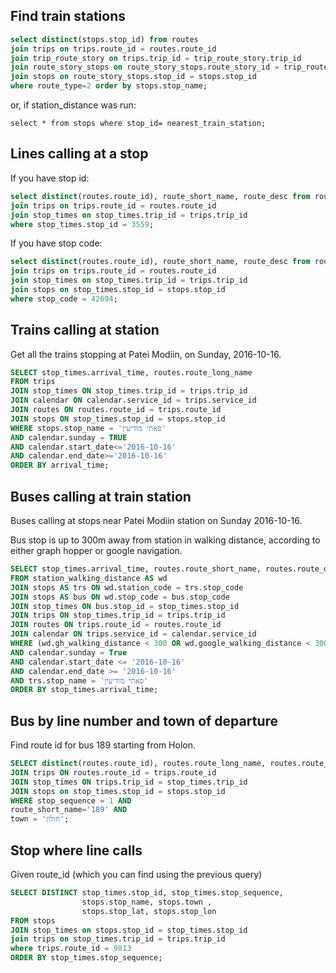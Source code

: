 ## Find train stations

```sql
select distinct(stops.stop_id) from routes
join trips on trips.route_id = routes.route_id
join trip_route_story on trips.trip_id = trip_route_story.trip_id
join route_story_stops on route_story_stops.route_story_id = trip_route_story.route_story_id
join stops on route_story_stops.stop_id = stops.stop_id
where route_type=2 order by stops.stop_name;
```

or, if station_distance was run:

`select * from stops where stop_id= nearest_train_station;`

## Lines calling at a stop 

If you have stop id:

```SQL
select distinct(routes.route_id), route_short_name, route_desc from routes 
join trips on trips.route_id = routes.route_id
join stop_times on stop_times.trip_id = trips.trip_id
where stop_times.stop_id = 3559;
```

If you have stop code:

```SQL
select distinct(routes.route_id), route_short_name, route_desc from routes 
join trips on trips.route_id = routes.route_id
join stop_times on stop_times.trip_id = trips.trip_id
join stops on stop_times.stop_id = stops.stop_id
where stop_code = 42694;
```

## Trains calling at station

Get all the trains stopping at Patei Modiin, on Sunday, 2016-10-16. 

```sql
SELECT stop_times.arrival_time, routes.route_long_name 
FROM trips
JOIN stop_times ON stop_times.trip_id = trips.trip_id
JOIN calendar ON calendar.service_id = trips.service_id
JOIN routes ON routes.route_id = trips.route_id
JOIN stops ON stop_times.stop_id = stops.stop_id
WHERE stops.stop_name = 'פאתי מודיעין' 
AND calendar.sunday = TRUE
AND calendar.start_date<='2016-10-16' 
AND calendar.end_date>='2016-10-16'
ORDER BY arrival_time;
```

## Buses calling at train station

Buses calling at stops near Patei Modiin station on Sunday 2016-10-16.

Bus stop is up to 300m away from station in walking distance, according to either graph hopper or google navigation.

```sql
SELECT stop_times.arrival_time, routes.route_short_name, routes.route_desc
FROM station_walking_distance AS wd
JOIN stops AS trs ON wd.station_code = trs.stop_code
JOIN stops AS bus ON wd.stop_code = bus.stop_code
JOIN stop_times ON bus.stop_id = stop_times.stop_id
JOIN trips ON stop_times.trip_id = trips.trip_id
JOIN routes ON trips.route_id = routes.route_id
JOIN calendar ON trips.service_id = calendar.service_id
WHERE (wd.gh_walking_distance < 300 OR wd.google_walking_distance < 300)
AND calendar.sunday = True
AND calendar.start_date <= '2016-10-16'
AND calendar.end_date >= '2016-10-16'
AND trs.stop_name = 'פאתי מודיעין'
ORDER BY stop_times.arrival_time;
```
## Bus by line number and town of departure

Find route id for bus 189 starting from Holon. 

```sql
SELECT distinct(routes.route_id), routes.route_long_name, routes.route_desc FROM routes
JOIN trips ON routes.route_id = trips.route_id
JOIN stop_times ON trips.trip_id = stop_times.trip_id
JOIN stops on stop_times.stop_id = stops.stop_id
WHERE stop_sequence = 1 AND
route_short_name='189' AND
town = 'חולון';
```

## Stop where line calls

Given route_id (which you can find using the previous query)

```sql
SELECT DISTINCT stop_times.stop_id, stop_times.stop_sequence, 
                stops.stop_name, stops.town ,
                stops.stop_lat, stops.stop_lon
FROM stops
JOIN stop_times on stops.stop_id = stop_times.stop_id
join trips on stop_times.trip_id = trips.trip_id
where trips.route_id = 9813
ORDER BY stop_times.stop_sequence;
```